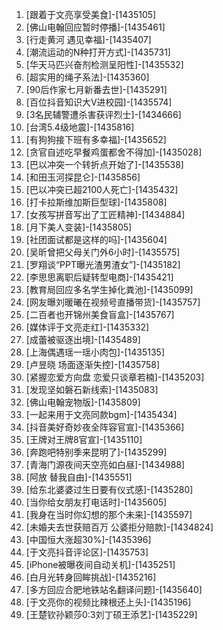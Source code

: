 
1. [跟着于文亮享受美食]-[1435105]
1. [佛山电翰回应暂时停播]-[1435461]
1. [行走黄河 遇见幸福]-[1435407]
1. [潮流运动的N种打开方式]-[1435731]
1. [华天马匹兴奋剂检测呈阳性]-[1435532]
1. [超实用的绳子系法]-[1435360]
1. [90后作家七月新番去世]-[1435291]
1. [百位抖音知识大V进校园]-[1435574]
1. [3名民辅警遭杀害获评烈士]-[1434666]
1. [台湾5.4级地震]-[1435816]
1. [有狗狗接下班有多幸福]-[1435652]
1. [贪官自述吃早餐鸡蛋都舍不得加]-[1435028]
1. [巴以冲突一个转折点开始了]-[1435538]
1. [和田玉河探昆仑]-[1435856]
1. [巴以冲突已超2100人死亡]-[1435432]
1. [打卡拉斯维加斯巨型球]-[1435808]
1. [女孩写拼音写出了工匠精神]-[1434884]
1. [月下美人变装]-[1435805]
1. [社团面试都是这样的吗]-[1435604]
1. [吴昕曾把父母关门外6小时]-[1435575]
1. [罗翔谈“PPT曝光渣男渣女”]-[1435182]
1. [李思思离职后疑转型电商]-[1435421]
1. [教育局回应多名学生掉化粪池]-[1435099]
1. [网友曝刘暖曦在视频号直播带货]-[1435757]
1. [二百者也开锦州美食盲盒]-[1435767]
1. [媒体评于文亮走红]-[1435332]
1. [成蕾被驱逐出境]-[1435489]
1. [上海偶遇瑶一瑶小肉包]-[1435135]
1. [卢昱晓 场面逐渐失控]-[1435758]
1. [紧握恋爱方向盘 恋爱只谈章若楠]-[1435203]
1. [发现坚如磐石新线索]-[1435083]
1. [佛山电翰宠物版]-[1435809]
1. [一起来用于文亮同款bgm]-[1435434]
1. [抖音美好奇妙夜全阵容官宣]-[1435366]
1. [王牌对王牌8官宣]-[1435110]
1. [奔跑吧特别季来昆明了]-[1435299]
1. [青海门源夜间天空亮如白昼]-[1434988]
1. [阿放 替我自由]-[1435551]
1. [给东北婆婆过生日要有仪式感]-[1435280]
1. [当你给女朋友打电话时]-[1435605]
1. [我身在当时你幻想的那个未来]-[1435597]
1. [未婚夫去世获赔百万 公婆拒分赔款]-[1434824]
1. [中国恒大涨超30%]-[1435396]
1. [于文亮抖音评论区]-[1435753]
1. [iPhone被曝夜间自动关机]-[1435251]
1. [白月光转身回眸挑战]-[1435216]
1. [多方回应合肥地铁站名翻译问题]-[1435640]
1. [于文亮你的视频比辣根还上头]-[1435196]
1. [王楚钦孙颖莎0:3刘丁硕王添艺]-[1435229]